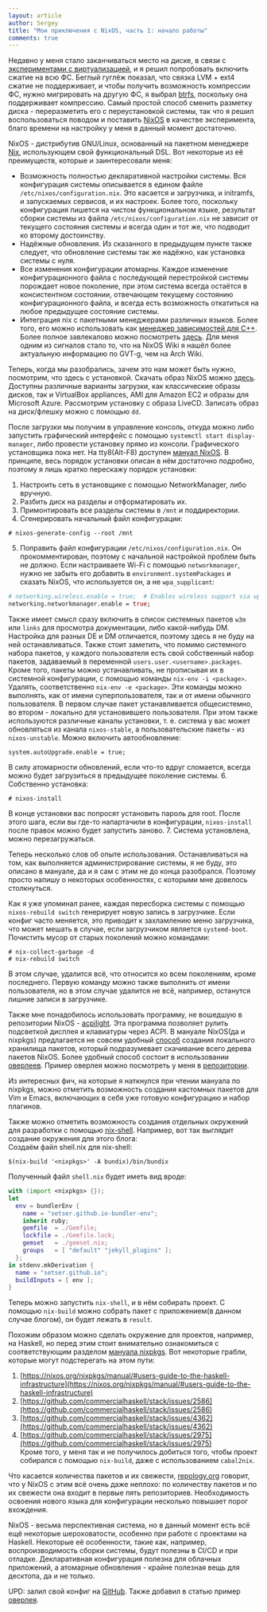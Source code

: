 ```yaml
---
layout: article
author: Sergey
title: "Мои приключения с NixOS, часть 1: начало работы"
comments: true
---
```


Недавно у меня стало заканчиваться место на диске, в связи с [экспериментами с виртуализацией](https://setser.github.io/2019/01/24/virtualizing-windows.html), и я решил попробовать включить сжатие на всю ФС. Беглый гуглёж показал, что связка LVM + ext4 сжатие не поддерживает, и чтобы получить возможность компрессии ФС, нужно мигрировать на другую ФС, я выбрал [btrfs](https://wiki.archlinux.org/index.php/Btrfs), поскольку она поддерживает компрессию. Самый простой способ сменить разметку диска - переразметить его с переустановкой системы, так что я решил воспользоваться поводом и поставить [NixOS](https://nixos.org) в качестве эксперимента, благо времени на настройку у меня в данный момент достаточно.

NixOS - дистрибутив GNU/Linux, основанный на пакетном менеджере [Nix](https://nixos.org/nix), использующем свой функциональный DSL. Вот некоторые из её преимуществ, которые и заинтересовали меня:
* Возможность полностью декларативной настройки системы.
Вся конфигурация системы описывается в едином файле `/etc/nixos/configuration.nix`. Это касается и загрузчика, и initramfs, и запускаемых сервисов, и их настроек. Более того, поскольку конфигурация пишется на чистом функциональном языке, результат сборки системы из файла `/etc/nixos/configuration.nix` не зависит от текущего состояния системы и всегда один и тот же, что подводит ко второму достоинству.
* Надёжные обновления.
Из сказанного в предыдущем пункте также следует, что обновление системы так же надёжно, как установка системы с нуля.
* Все изменения конфигурации атомарны.
Каждое изменение конфигурационного файла с последующей перестройкой системы порождает новое поколение, при этом система всегда остаётся в консистентном состоянии, отвечающем текущему состоянию конфигурационного файла, и всегда есть возможность откатиться на любое предыдущее состояние системы.
* Интеграция nix с пакетными менеджерами различных языков. Более того, его можно использовать как [менеджер зависимостей для C++](https://habr.com/ru/post/281611/).   
Более полное завлекалово можно посмотреть [здесь](https://nixos.org/nixos/about.html). Для меня одним из сигналов стало то, что на NixOS Wiki я нашёл более актуальную информацию по GVT-g, чем на Arch Wiki.

Теперь, когда мы разобрались, зачем это нам может быть нужно, посмотрим, что здесь с установкой. Скачать образ NixOS можно [здесь](https://nixos.org/nixos/download.html). Доступны различные варианты загрузки, как классические образы дисков, так и VirtualBox appliances, AMI для Amazon EC2 и образы для Microsoft Azure. Рассмотрим установку с образа LiveCD. Записать образ на диск/флешку можно с помощью `dd`.

После загрузки мы получим в управление консоль, откуда можно либо запустить графический интерфейс с помощью `systemctl start display-manager`, либо провести установку прямо из консоли. Графического установщика пока нет. На tty8(Alt-F8) доступен [мануал NixOS](https://nixos.org/nixos/manual/). В принципе, весь порядок установки описан в нём достаточно подробно, поэтому я лишь кратко перескажу порядок установки:
1. Настроить сеть в установщике с помощью NetworkManager, либо вручную.
2. Разбить диск на разделы и отформатировать их.
3. Примонтировать все разделы системы в `/mnt` и поддиректории.
4. Сгенерировать начальный файл конфигурации:
```
# nixos-generate-config --root /mnt
```
5. Поправить файл конфигурации `/etc/nixos/configuration.nix`. Он прокомментирован, поэтому с начальной настройкой проблем быть не должно. Если настраиваете Wi-Fi с помощью `networkmanager`, нужно не забыть его добавить в `environment.systemPackages` и сказать NixOS, что используется он, а не `wpa_supplicant`:
```nix
# networking.wireless.enable = true;  # Enables wireless support via wpa_supplicant.
networking.networkmanager.enable = true;
```
Также имеет смысл сразу включить в список системных пакетов `w3m` или `links` для просмотра документации, либо какой-нибудь DM. Настройка для разных DE и DM отличается, поэтому здесь я не буду на ней останавливаться. Также стоит заметить, что помимо системного набора пакетов, у каждого пользователя есть свой собственный набор пакетов, задаваемый в переменной `users.user.<username>.packages`. Кроме того, пакеты можно устанавливать, не прописывая их в системной конфигурации, с помощью команды `nix-env -i <package>`. Удалять, соответственно `nix-env -e <package>`. Эти команды можно выполнять, как от имени суперпользователя, так и от имени обычного пользователя. В первом случае пакет устанавливается общесистемно, во втором - локально для установившего пользователя. При этом также используются различные каналы установки, т. е. система у вас может обновляться из канала `nixos-stable`, а пользовательские пакеты - из `nixos-unstable`. Можно включить автообновление:
```
system.autoUpgrade.enable = true;
```
В силу атомарности обновлений, если что-то вдруг сломается, всегда можно будет загрузиться в предыдущее поколение системы.
6. Собственно установка:
```
# nixos-install
```
В конце установки вас попросят установить пароль для root.
После этого шага, если вы где-то напартачили в конфигурации, `nixos-install` после правок можно будет запустить заново.
7. Система установлена, можно перезагружаться.

Теперь несколько слов об опыте использования. Останавливаться на том, как выполняется администрирование системы, я не буду, это описано в мануале, да и я сам с этим не до конца разобрался. Поэтому просто напишу о некоторых особенностях, с которыми мне довелось столкнуться.

Как я уже упоминал ранее, каждая пересборка системы с помощью `nixos-rebuild switch` генерирует новую запись в загрузчике. Если конфиг часто меняется, это приводит к захламлению меню загрузчика, что может мешать в случае, если загрузчиком является `systemd-boot`. Почистить мусор от старых поколений можно командами:
```
# nix-collect-garbage -d
# nix-rebuild switch
```
В этом случае, удалится всё, что относится ко всем поколениям, кроме последнего. Первую команду можно также выполнить от имени пользователя, но в этом случае удалится не всё, например, останутся лишние записи в загрузчике.

Также мне понадобилось использовать программу, не вошедшую в репозитории NixOS - [acpilight](https://gitlab.com/wavexx/acpilight). Эта программа позволяет рулить подсветкой дисплея и клавиатуры через ACPI. В мануале NixOS(да и nixpkgs) предлагается не совсем удобный [способ](https://nixos.org/nixos/manual/index.html#sec-custom-packages) создания локального хранилища пакетов, который подразумевает скачивание всего дерева пакетов NixOS. Более удобный способ состоит в использовании [оверлеев](https://nixos.org/nixpkgs/manual/#chap-overlays). Пример оверлея можно посмотреть у меня в [репозитории](https://github.com/SeTSeR/nixpkgs-overlays).

Из интересных фич, на которые я наткнулся при чтении мануала по nixpkgs, можно отметить возможность создания кастомных пакетов для Vim и Emacs, включающих в себя уже готовую конфигурацию и набор плагинов.

Также можно отметить возможность создания отдельных окружений для разработки с помощью [nix-shell](https://nixos.org/nixos/nix-pills/developing-with-nix-shell.html). Например, вот так выглядит создание окружения для этого блога:    
Создаём файл shell.nix для nix-shell:
```
$(nix-build '<nixpkgs>' -A bundix)/bin/bundix
```
Полученный файл `shell.nix` будет иметь вид вроде:
```nix
with (import <nixpkgs> {});
let
  env = bundlerEnv {
    name = "setser.github.io-bundler-env";
    inherit ruby;
    gemfile  = ./Gemfile;
    lockfile = ./Gemfile.lock;
    gemset   = ./gemset.nix;
    groups   = [ "default" "jekyll_plugins" ];
  };
in stdenv.mkDerivation {
  name = "setser.github.io";
  buildInputs = [ env ];
}
```
Теперь можно запустить `nix-shell`, и в нём собирать проект. С помощью `nix-build` можно собрать пакет с приложением(в данном случае блогом), он будет лежать в `result`.

Похожим образом можно сделать окружение для проектов, например, на Haskell, но перед этим стоит внимательно ознакомиться с соответствующим разделом [мануала nixpkgs](https://nixos.org/nixpkgs/manual/#users-guide-to-the-haskell-infrastructure). Вот некоторые грабли, которые могут подстерегать на этом пути:
1. [https://nixos.org/nixpkgs/manual/#users-guide-to-the-haskell-infrastructure](https://nixos.org/nixpkgs/manual/#users-guide-to-the-haskell-infrastructure)
2. [https://github.com/commercialhaskell/stack/issues/2586](https://github.com/commercialhaskell/stack/issues/2586)
3. [https://github.com/commercialhaskell/stack/issues/4362](https://github.com/commercialhaskell/stack/issues/4362)
4. [https://github.com/commercialhaskell/stack/issues/2975](https://github.com/commercialhaskell/stack/issues/2975)    
Кроме того, у меня так и не получилось добиться того, чтобы проект собирался с помощью `nix-build`, даже с использованием `cabal2nix`.

Что касается количества пакетов и их свежести, [repology.org](https://repology.org) говорит, что у NixOS с этим всё очень даже неплохо: по количеству пакетов и по их свежести она входит в первые пять репозиториев. Необходимость освоения нового языка для конфигурации несколько повышает порог вхождения.

NixOS - весьма перспективная система, но в данный момент есть всё ещё некоторые шероховатости, особенно при работе с проектами на Haskell. Некоторые её особенности, такие как, например, воспроизводимость сборки системы, будут полезны в CI/CD и при отладке. Декларативная конфигурация полезна для облачных приложений, а атомарные обновления - крайне полезная вещь для десктопа, да и не только.

UPD: залил свой конфиг на [GitHub](https://github.com/SeTSeR/dotfiles/blob/master/configuration.nix). Также добавил в статью пример [оверлея](https://github.com/SeTSeR/nixpkgs-overlays).
